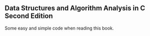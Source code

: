 ## Data Structures and Algorithm Analysis in C Second Edition

Some easy and simple code when reading this book.